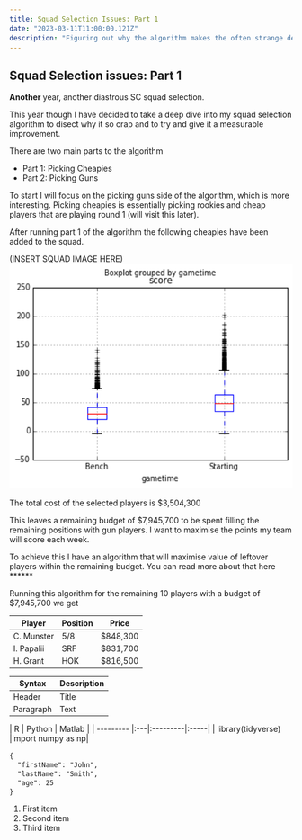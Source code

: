 ```yaml
---
title: Squad Selection Issues: Part 1
date: "2023-03-11T11:00:00.121Z"
description: "Figuring out why the algorithm makes the often strange decisions it does."
---
```


## Squad Selection issues: Part 1

**Another** year, another diastrous SC squad selection.

This year though I have decided to take a deep dive into my squad selection algorithm to disect why it so crap and to try and give it a measurable improvement.

There are two main parts to the algorithm
- Part 1: Picking Cheapies
- Part 2: Picking Guns

To start I will focus on the picking guns side of the algorithm, which is more interesting. Picking cheapies is essentially picking rookies and cheap players that are playing round 1 (will visit this later).

After running part 1 of the algorithm the following cheapies have been added to the squad.

(INSERT SQUAD IMAGE HERE)
<img src="https://github.com/jackpink/pink.ai/blob/master/content/nrl-supercoach/selecting-initial-squad-algorithm/Boxplot-grouped-by-gametime.png?raw=true" width="600" height="400">

The total cost of the selected players is $3,504,300

This leaves a remaining budget of $7,945,700 to be spent filling the remaining positions with gun players. I want to maximise the points my team will score each week.

To achieve this I have an algorithm that will maximise value of leftover players within the remaining budget. You can read more about that here ******

Running this algorithm for the remaining 10 players with a budget of $7,945,700 we get

| Player        | Position | Price    |
| ------------- | -------- | -------- |
| C. Munster    | 5/8      | $848,300 |
| I. Papalii  | SRF      | $831,700 |
| H. Grant    | HOK    | $816,500 |

| Syntax | Description |
| ----------- | ----------- |
| Header | Title |
| Paragraph | Text |

|  R |  Python |    Matlab |
| --------- |:---|:---------|:-----|
| library(tidyverse) |import numpy as np|

```
{
  "firstName": "John",
  "lastName": "Smith",
  "age": 25
}
```

1. First item
2. Second item
3. Third item

